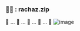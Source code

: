 
  
### 🧞‍♀️ : rachaz.zip
🐌 ... 🐌 ... 🐌 ... 🐌 ... 🐌
![image](https://github.com/daily-pr/rachaz/assets/119282494/630e647b-117d-4a4b-9206-bca8194aa41f)


